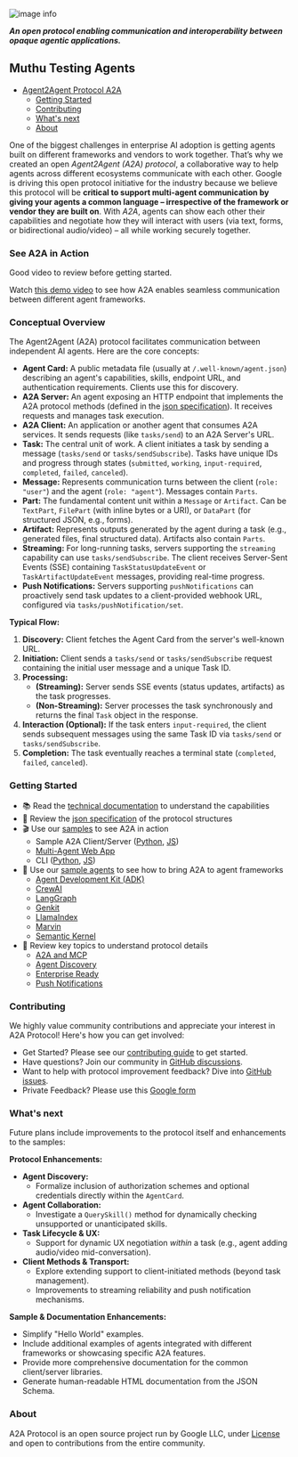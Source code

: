 ![image info](images/A2A_banner.png)

**_An open protocol enabling communication and interoperability between opaque agentic applications._**

## Muthu Testing Agents
<!-- TOC -->

- [Agent2Agent Protocol A2A](#agent2agent-protocol-a2a)
    - [Getting Started](#getting-started)
    - [Contributing](#contributing)
    - [What's next](#whats-next)
    - [About](#about)

<!-- /TOC -->

One of the biggest challenges in enterprise AI adoption is getting agents built on different frameworks and vendors to work together. That’s why we created an open *Agent2Agent (A2A) protocol*, a collaborative way to help agents across different ecosystems communicate with each other. Google is driving this open protocol initiative for the industry because we believe this protocol will be **critical to support multi-agent communication by giving your agents a common language – irrespective of the framework or vendor they are built on**. 
With *A2A*, agents can show each other their capabilities and negotiate how they will interact with users (via text, forms, or bidirectional audio/video) – all while working securely together.

### **See A2A in Action**

Good video to review before getting started.


Watch [this demo video](https://storage.googleapis.com/gweb-developer-goog-blog-assets/original_videos/A2A_demo_v4.mp4) to see how A2A enables seamless communication between different agent frameworks.

### Conceptual Overview

The Agent2Agent (A2A) protocol facilitates communication between independent AI agents. Here are the core concepts:

*   **Agent Card:** A public metadata file (usually at `/.well-known/agent.json`) describing an agent's capabilities, skills, endpoint URL, and authentication requirements. Clients use this for discovery.
*   **A2A Server:** An agent exposing an HTTP endpoint that implements the A2A protocol methods (defined in the [json specification](/specification)). It receives requests and manages task execution.
*   **A2A Client:** An application or another agent that consumes A2A services. It sends requests (like `tasks/send`) to an A2A Server's URL.
*   **Task:** The central unit of work. A client initiates a task by sending a message (`tasks/send` or `tasks/sendSubscribe`). Tasks have unique IDs and progress through states (`submitted`, `working`, `input-required`, `completed`, `failed`, `canceled`).
*   **Message:** Represents communication turns between the client (`role: "user"`) and the agent (`role: "agent"`). Messages contain `Parts`.
*   **Part:** The fundamental content unit within a `Message` or `Artifact`. Can be `TextPart`, `FilePart` (with inline bytes or a URI), or `DataPart` (for structured JSON, e.g., forms).
*   **Artifact:** Represents outputs generated by the agent during a task (e.g., generated files, final structured data). Artifacts also contain `Parts`.
*   **Streaming:** For long-running tasks, servers supporting the `streaming` capability can use `tasks/sendSubscribe`. The client receives Server-Sent Events (SSE) containing `TaskStatusUpdateEvent` or `TaskArtifactUpdateEvent` messages, providing real-time progress.
*   **Push Notifications:** Servers supporting `pushNotifications` can proactively send task updates to a client-provided webhook URL, configured via `tasks/pushNotification/set`.

**Typical Flow:**

1.  **Discovery:** Client fetches the Agent Card from the server's well-known URL.
2.  **Initiation:** Client sends a `tasks/send` or `tasks/sendSubscribe` request containing the initial user message and a unique Task ID.
3.  **Processing:**
    *   **(Streaming):** Server sends SSE events (status updates, artifacts) as the task progresses.
    *   **(Non-Streaming):** Server processes the task synchronously and returns the final `Task` object in the response.
4.  **Interaction (Optional):** If the task enters `input-required`, the client sends subsequent messages using the same Task ID via `tasks/send` or `tasks/sendSubscribe`.
5.  **Completion:** The task eventually reaches a terminal state (`completed`, `failed`, `canceled`).

### **Getting Started**

* 📚 Read the [technical documentation](https://google.github.io/A2A/#/documentation) to understand the capabilities
* 📝 Review the [json specification](/specification) of the protocol structures
* 🎬 Use our [samples](/samples) to see A2A in action
    * Sample A2A Client/Server ([Python](/samples/python/common), [JS](/samples/js/src))
    * [Multi-Agent Web App](/demo/README.md)
    * CLI ([Python](/samples/python/hosts/cli/README.md), [JS](/samples/js/README.md))
* 🤖 Use our [sample agents](/samples/python/agents/README.md) to see how to bring A2A to agent frameworks
    * [Agent Development Kit (ADK)](/samples/python/agents/google_adk/README.md)
    * [CrewAI](/samples/python/agents/crewai/README.md)
    * [LangGraph](/samples/python/agents/langgraph/README.md)
    * [Genkit](/samples/js/src/agents/README.md)
    * [LlamaIndex](/samples/python/agents/llama_index_file_chat/README.md)
    * [Marvin](/samples/python/agents/marvin/README.md)
    * [Semantic Kernel](/samples/python/agents/semantickernel/README.md)
* 📑 Review key topics to understand protocol details 
    * [A2A and MCP](https://google.github.io/A2A/#/topics/a2a_and_mcp.md)
    * [Agent Discovery](https://google.github.io/A2A/#/topics/agent_discovery.md)
    * [Enterprise Ready](https://google.github.io/A2A/#/topics/enterprise_ready.md)
    * [Push Notifications](https://google.github.io/A2A/#/topics/push_notifications.md) 

### **Contributing**

We highly value community contributions and appreciate your interest in A2A Protocol! Here's how you can get involved:
* Get Started? Please see our [contributing guide](CONTRIBUTING.md) to get started.
* Have questions? Join our community in [GitHub discussions](https://github.com/google/A2A/discussions).
* Want to help with protocol improvement feedback?  Dive into [GitHub issues](https://github.com/google/A2A/issues).
* Private Feedback? Please use this [Google form](https://docs.google.com/forms/d/e/1FAIpQLScS23OMSKnVFmYeqS2dP7dxY3eTyT7lmtGLUa8OJZfP4RTijQ/viewform)

### **What's next**

Future plans include improvements to the protocol itself and enhancements to the samples:

**Protocol Enhancements:**

*   **Agent Discovery:**
    *   Formalize inclusion of authorization schemes and optional credentials directly within the `AgentCard`.
*   **Agent Collaboration:**
    *   Investigate a `QuerySkill()` method for dynamically checking unsupported or unanticipated skills.
*   **Task Lifecycle & UX:**
    *   Support for dynamic UX negotiation *within* a task (e.g., agent adding audio/video mid-conversation).
*   **Client Methods & Transport:**
    *   Explore extending support to client-initiated methods (beyond task management).
    *   Improvements to streaming reliability and push notification mechanisms.

**Sample & Documentation Enhancements:**

*   Simplify "Hello World" examples.
*   Include additional examples of agents integrated with different frameworks or showcasing specific A2A features.
*   Provide more comprehensive documentation for the common client/server libraries.
*   Generate human-readable HTML documentation from the JSON Schema.

### **About**

A2A Protocol is an open source project run by Google LLC, under [License](LICENSE) and open to contributions from the entire community.
